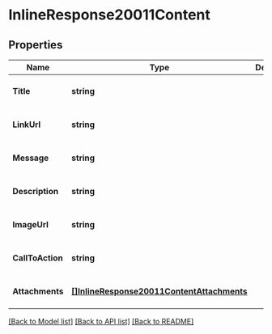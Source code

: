 # InlineResponse20011Content

## Properties
Name | Type | Description | Notes
------------ | ------------- | ------------- | -------------
**Title** | **string** |  | [optional] [default to null]
**LinkUrl** | **string** |  | [optional] [default to null]
**Message** | **string** |  | [optional] [default to null]
**Description** | **string** |  | [optional] [default to null]
**ImageUrl** | **string** |  | [optional] [default to null]
**CallToAction** | **string** |  | [optional] [default to null]
**Attachments** | [**[]InlineResponse20011ContentAttachments**](inline_response_200_11_content_attachments.md) |  | [optional] [default to null]

[[Back to Model list]](../README.md#documentation-for-models) [[Back to API list]](../README.md#documentation-for-api-endpoints) [[Back to README]](../README.md)


